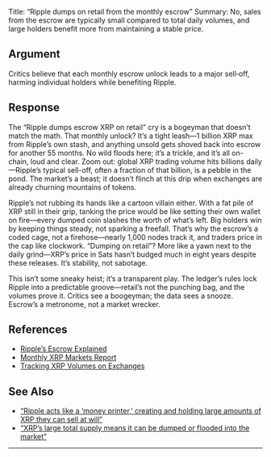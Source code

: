 Title: “Ripple dumps on retail from the monthly escrow”
Summary: No, sales from the escrow are typically small compared to total daily volumes, and large holders benefit more from maintaining a stable price.

## Argument  
Critics believe that each monthly escrow unlock leads to a major sell‑off, harming individual holders while benefiting Ripple.

## Response  
The “Ripple dumps escrow XRP on retail” cry is a bogeyman that doesn’t match the math. That monthly unlock? It’s a tight leash—1 billion XRP max from Ripple’s own stash, and anything unsold gets shoved back into escrow for another 55 months. No wild floods here; it’s a trickle, and it’s all on-chain, loud and clear. Zoom out: global XRP trading volume hits billions daily—Ripple’s typical sell-off, often a fraction of that billion, is a pebble in the pond. The market’s a beast; it doesn’t flinch at this drip when exchanges are already churning mountains of tokens.

Ripple’s not rubbing its hands like a cartoon villain either. With a fat pile of XRP still in their grip, tanking the price would be like setting their own wallet on fire—every dumped coin slashes the worth of what’s left. Big holders win by keeping things steady, not sparking a freefall. That’s why the escrow’s a coded cage, not a firehose—nearly 1,000 nodes track it, and traders price in the cap like clockwork. “Dumping on retail”? More like a yawn next to the daily grind—XRP’s price in Sats hasn’t budged much in eight years despite these releases. It’s stability, not sabotage.

This isn’t some sneaky heist; it’s a transparent play. The ledger’s rules lock Ripple into a predictable groove—retail’s not the punching bag, and the volumes prove it. Critics see a boogeyman; the data sees a snooze. Escrow’s a metronome, not a market wrecker.

## References
- [Ripple’s Escrow Explained](https://xrpl.org/escrow.html)
- [Monthly XRP Markets Report](https://ripple.com/insights/)
- [Tracking XRP Volumes on Exchanges](https://coinmarketcap.com/currencies/xrp/)

## See Also
- [“Ripple acts like a ‘money printer,’ creating and holding large amounts of XRP they can sell at will”](ripple-acts-like-a-money-printer-creating-and-holding-large-amounts-of-xrp.html)
- [“XRP’s large total supply means it can be dumped or flooded into the market”](xrps-large-total-supply-means-it-can-be-dumped-or-flooded-into-the-market.html)

---

